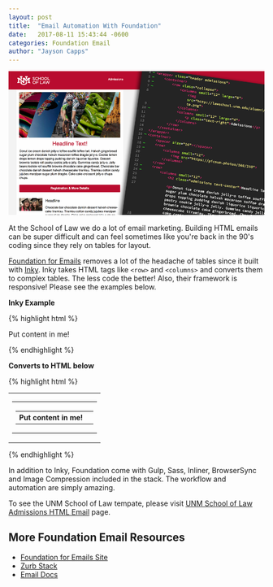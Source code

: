 ```yaml
---
layout: post
title:  "Email Automation With Foundation"
date:   2017-08-11 15:43:44 -0600
categories: Foundation Email
author: "Jayson Capps"
---
```


<img class="img-thumbnail" src="/assets/img/blog/foundation-screenshot.png" />

At the School of Law we do a lot of email marketing. Building HTML emails can be super difficult and can feel sometimes like you're back in the 90's coding since they rely on tables for layout.

<a href="https://foundation.zurb.com/emails">Foundation for Emails</a> removes a lot of the headache of tables since it built with <a href="https://foundation.zurb.com/emails/docs/inky.html">Inky</a>. Inky takes HTML tags like `<row>` and `<columns>` and converts them to complex tables. The less code the better! Also, their framework is responsive! Please see the examples below.

<p><strong>Inky Example</strong></p>

{% highlight html %}

<container>
  <row>
    <columns>Put content in me!</columns>
  </row>
</container>

{% endhighlight %}

<p><strong>Converts to HTML below</strong></p>
{% highlight html %}

<table align="center" class="container">
  <tbody>
    <tr>
      <td>
        <table class="row">
          <tbody>
            <tr>
              <th class="small-12 large-12 columns first last">
                <table>
                  <tr>
                    <th>Put content in me!</th>
                    <th class="expander"></th>
                  </tr>
                </table>
              </th>
            </tr>
          </tbody>
        </table>
      </td>
    </tr>
  </tbody>
</table>

{% endhighlight %}

In addition to Inky, Foundation come with Gulp, Sass, Inliner, BrowserSync and Image Compression included in the stack. The workflow and automation are simply amazing. 

To see the UNM School of Law tempate, please visit <a href="http://lawschool.unm.edu/admissions/html-email/template.html" target="_blank">UNM School of Law Admissions HTML Email</a> page.

<h2>More Foundation Email Resources</h2>

<ul>
    <li><a href="https://foundation.zurb.com/emails.html">Foundation for Emails Site</a></li>
    <li><a href="https://foundation.zurb.com/emails/zurb-stack.html">Zurb Stack</a></li>
    <li><a href="https://foundation.zurb.com/emails/docs/">Email Docs</a></li>
</ul>
    




